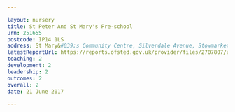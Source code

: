 ```yaml
---

layout: nursery
title: St Peter And St Mary's Pre-school
urn: 251655
postcode: IP14 1LS
address: St Mary&#039;s Community Centre, Silverdale Avenue, Stowmarket, Suffolk, IP14 1LS
latestReportUrl: https://reports.ofsted.gov.uk/provider/files/2707807/urn/251655.pdf
teaching: 2
development: 2
leadership: 2
outcomes: 2
overall: 2
date: 21 June 2017

---
```

